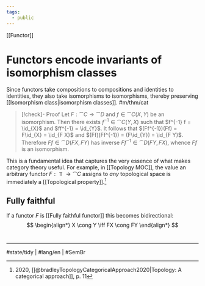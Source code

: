 ```yaml
---
tags:
  - public
---
```

[[Functor]]
# Functors encode invariants of isomorphism classes

Since functors take compositions to compositions and identities to identities,
they also take isomorphisms to isomorphisms,
thereby preserving [[Isomorphism class|isomorphism classes]]. #m/thm/cat 

> [!check]- Proof
> Let $F : \cat C \to \cat D$ and $f \in \cat C(X, Y)$ be an isomorphism.
> Then there exists $f^{-1} \in \cat C(Y, X)$ such that $f^{-1} f = \id_{X}$ and $ff^{-1} = \id_{Y}$.
> It follows that $(Ff^{-1})(Ff) = F\id_{X} = \id_{F X}$ and $(Ff)(Ff^{-1}) = (F\id_{Y}) = \id_{F Y}$.
> Therefore $Ff \in \cat D(FX, FY)$ has inverse $Ff^{-1} \in \cat D(F Y, FX)$,
> whence $Ff$ is an isomorphism.
> <span class="QED"/>

This is a fundamental idea that captures the very essence of what makes category theory useful.
For example, in [[Topology MOC]], the value an arbitrary functor $F : \Top \to \cat C$ assigns to _any_ topological space is immediately a [[Topological property]].[^br]

[^br]: 2020, [[@bradleyTopologyCategoricalApproach2020|Topology: A categorical approach]], p. 11

## Fully faithful
If a functor $F$ is [[Fully faithful functor]] this becomes bidirectional:
$$
\begin{align*}
X \cong Y \iff FX \cong FY
\end{align*}
$$

#
---
#state/tidy | #lang/en | #SemBr 